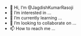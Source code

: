 - 👋 Hi, I’m @JagdishKumarRasoji
- 👀 I’m interested in ...
- 🌱 I’m currently learning ...
- 💞️ I’m looking to collaborate on ...
- 📫 How to reach me ...

<!---
JagdishKumarRasoji/JagdishKumarRasoji is a ✨ special ✨ repository because its `README.md` (this file) appears on your GitHub profile.
You can click the Preview link to take a look at your changes.
--->
